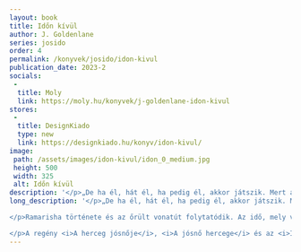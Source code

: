 ```yaml
---
layout: book
title: Időn kívül
author: J. Goldenlane
series: josido
order: 4
permalink: /konyvek/josido/idon-kivul
publication_date: 2023-2
socials:
 -
  title: Moly
  link: https://moly.hu/konyvek/j-goldenlane-idon-kivul
stores:
 -
  title: DesignKiado
  type: new
  link: https://designkiado.hu/konyv/idon-kivul/
image: 
 path: /assets/images/idon-kivul/idon_0_medium.jpg
 height: 500
 width: 325
 alt: Időn kívül
description: '</p>„De ha él, hát él, ha pedig él, akkor játszik. Mert amíg nem hal meg, addig a játék megy tovább!” [...]</p>'
long_description: '</p>„De ha él, hát él, ha pedig él, akkor játszik. Mert amíg nem hal meg, addig a játék megy tovább!”</p>

</p>Ramarisha története és az őrült vonatút folytatódik. Az idő, mely végtelen, továbbra is véges, a játszma folytatódik, a tétek emelkednek, és nyers erőből, vagy tovább blöffölve, de még mindig mindenki nyerni akar.</p>

</p>A regény <i>A herceg jósnője</i>, <i>A jósnő hercege</i> és az <i>Időben</i> regényciklus folytatása.</p>'
---
```


